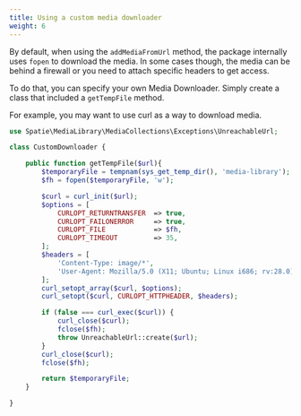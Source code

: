 ```yaml
---
title: Using a custom media downloader
weight: 6
---
```


By default, when using the `addMediaFromUrl` method, the package internally uses `fopen` to download the media. In some cases though, the media can be behind a firewall or you need to attach specific headers to get access.

To do that, you can specify your own Media Downloader. Simply create a class that included a `getTempFile` method.

For example, you may want to use curl as a way to download media.

```php
use Spatie\MediaLibrary\MediaCollections\Exceptions\UnreachableUrl;

class CustomDownloader {

    public function getTempFile($url){
        $temporaryFile = tempnam(sys_get_temp_dir(), 'media-library');
        $fh = fopen($temporaryFile, 'w');

        $curl = curl_init($url);
        $options = [
            CURLOPT_RETURNTRANSFER  => true,
            CURLOPT_FAILONERROR     => true,
            CURLOPT_FILE            => $fh,
            CURLOPT_TIMEOUT         => 35,
        ];
        $headers = [
            'Content-Type: image/*',
            'User-Agent: Mozilla/5.0 (X11; Ubuntu; Linux i686; rv:28.0) Gecko/20100101 Firefox/28.0',
        ];
        curl_setopt_array($curl, $options);
        curl_setopt($curl, CURLOPT_HTTPHEADER, $headers);

        if (false === curl_exec($curl)) {
            curl_close($curl);
            fclose($fh);
            throw UnreachableUrl::create($url);
        }
        curl_close($curl);
        fclose($fh);

        return $temporaryFile;
    }

}
```
